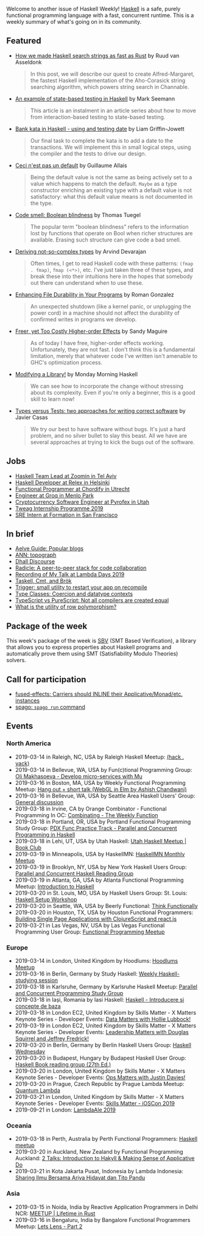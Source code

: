 <!-- 2019-03-14 -->

Welcome to another issue of Haskell Weekly!
[Haskell](https://www.haskell.org) is a safe, purely functional programming language with a fast, concurrent runtime.
This is a weekly summary of what's going on in its community.

## Featured

-   [How we made Haskell search strings as fast as Rust](https://tech.channable.com/posts/2019-03-13-how-we-made-haskell-search-strings-as-fast-as-rust.html) by Ruud van Asseldonk

    > In this post, we will describe our quest to create Alfred-Margaret, the fastest Haskell implementation of the Aho-Corasick string searching algorithm, which powers string search in Channable.

-   [An example of state-based testing in Haskell](https://blog.ploeh.dk/2019/03/11/an-example-of-state-based-testing-in-haskell/) by Mark Seemann

    > This article is an instalment in an article series about how to move from interaction-based testing to state-based testing.

-   [Bank kata in Haskell - using and testing date](https://codurance.com/2019/03/12/bank-kata-in-haskell-date/) by Liam Griffin-Jowett

    > Our final task to complete the kata is to add a date to the transactions. We will implement this in small logical steps, using the compiler and the tests to drive our design.

-   [Ceci n'est pas un default](https://gallais.github.io/blog/ceci-pas-default) by Guillaume Allais

    > Being the default value is not the same as being actively set to a value which happens to match the default. `Maybe` as a type constructor enriching an existing type with a default value is not satisfactory: what this default value means is not documented in the type.

-   [Code smell: Boolean blindness](https://runtimeverification.com/blog/code-smell-boolean-blindness/) by Thomas Tuegel

    > The popular term "boolean blindness" refers to the information lost by functions that operate on Bool when richer structures are available. Erasing such structure can give code a bad smell.

-   [Deriving not-so-complex types](https://blog.ramdoot.in/deriving-not-so-complex-types-ec5987f6d95c) by Arvind Devarajan

    > Often times, I get to read Haskell code with these patterns: `(fmap . fmap)`, `fmap (<*>)`, etc. I've just taken three of these types, and break these into their intuitions here in the hopes that somebody out there can understand when to use these.

-   [Enhancing File Durability in Your Programs](https://www.fpcomplete.com/blog/enhancing-file-durability-in-programs) by Roman Gonzalez

    > An unexpected shutdown (like a kernel panic, or unplugging the power cord) in a machine should not affect the durability of confirmed writes in programs we develop.

-   [Freer, yet Too Costly Higher-order Effects](https://reasonablypolymorphic.com/blog/freer-yet-too-costly/) by Sandy Maguire

    > As of today I have free, higher-order effects working. Unfortunately, they are not fast. I don't think this is a fundamental limitation, merely that whatever code I've written isn't amenable to GHC's optimization process.

-   [Modifying a Library!](https://mmhaskell.com/blog/2019/2/7/modifying-a-library) by Monday Morning Haskell

    > We can see how to incorporate the change without stressing about its complexity. Even if you're only a beginner, this is a good skill to learn now!

-   [Types versus Tests: two approaches for writing correct software](https://www.stackbuilders.com/news/types-versus-tests-two-approaches-for-writing-correct-software) by Javier Casas

    > We try our best to have software without bugs. It's just a hard problem, and no silver bullet to slay this beast. All we have are several approaches at trying to kick the bugs out of the software.

## Jobs

-   [Haskell Team Lead at Zoomin in Tel Aviv](https://functional.works-hub.com/jobs/haskell-team-lead-in-tel-aviv-israel-6fad4)
-   [Haskell Developer at Relex in Helsinki](https://relex.recruiterbox.com/jobs/fk01gjr/)
-   [Functional Programmer at Chordify in Utrecht](https://jobs.chordify.net/functional-programmer/en)
-   [Engineer at Groq in Menlo Park](https://np.reddit.com/r/haskell/comments/b00us9/groq_is_hiring/)
-   [Cryptocurrency Software Engineer at Pyrofex in Utah](https://pyrofex.io/career/cryptocurrency-software-engineer/)
-   [Tweag Internship Programme 2019](https://www.tweag.io/posts/2019-03-11-internships.html)
-   [SRE Intern at Formation in San Francisco](https://formation.ai/careers/intern-sre)

## In brief

-   [Aelve Guide: Popular blogs](https://guide.aelve.com/haskell/popular-blogs-dila2lox)
-   [ANN: topograph](http://oleg.fi/gists/posts/2019-03-14-topograph.html)
-   [Dhall Discourse](https://discourse.dhall-lang.org/)
-   [Radicle: A peer-to-peer stack for code collaboration](http://www.radicle.xyz/)
-   [Recording of My Talk at Lambda Days 2019](https://dimjasevic.net/marko/2019/03/10/recording-of-my-talk-at-lambda-days-2019/)
-   [Taskell, Cmt, and Brök](https://discourse.haskell.org/t/taskell-cmt-and-brok/451?u=taylorfausak)
-   [Trigger: small utility to restart your app on recompile](https://discourse.haskell.org/t/trigger-small-utility-to-restart-your-app-on-recompile/452?u=taylorfausak)
-   [Type Classes: Coercion and datatype contexts](https://typeclasses.com/news/2019-03-coercion-and-datatype-contexts)
-   [TypeScript vs PureScript: Not all compilers are created equal](https://blog.logrocket.com/typescript-vs-purescript-not-all-compilers-are-created-equal-c16dadaa7d3e)
-   [What is the utility of row polymorphism?](https://np.reddit.com/r/haskell/comments/ay8kkx/what_is_the_utility_of_row_polymorphism/)

## Package of the week

This week's package of the week is [SBV](https://hackage.haskell.org/package/sbv-8.1) (SMT Based Verification), a library that allows you to express properties about Haskell programs and automatically prove them using SMT (Satisfiability Modulo Theories) solvers.

## Call for participation

-   [fused-effects: Carriers should INLINE their Applicative/Monad/etc. instances](https://github.com/fused-effects/fused-effects/issues/124)
-   [spago: `spago run` command](https://github.com/spacchetti/spago/issues/131)

## Events

### North America

- 2019-03-14 in Raleigh, NC, USA by Raleigh Haskell Meetup: [(hack . yack)](https://www.meetup.com/Raleigh-Haskell-Meetup/events/nsfsnqyzfbsb/)
- 2019-03-14 in Bellevue, WA, USA by Fun(c)tional Programming Group: [Oli Makhasoeva - Develop micro-services with Mu](https://www.meetup.com/fun-c-group/events/259602038/)
- 2019-03-16 in Boston, MA, USA by Weekly Functional Programming Meetup: [Hang out + short talk (WebGL in Elm by Ashish Chandwani)](https://www.meetup.com/Weekly-Functional-Programming-Meetup/events/mlhjtqyzfbvb/)
- 2019-03-16 in Bellevue, WA, USA by Seattle Area Haskell Users' Group: [General discussion](https://www.meetup.com/SEAHUG/events/htlvcpyzfbvb/)
- 2019-03-18 in Irvine, CA by Orange Combinator - Functional Programming In OC: [Combinating - The Weekly Function](https://www.meetup.com/orange-combinator/events/lxvjrpyzfbxb/)
- 2019-03-18 in Portland, OR, USA by Portland Functional Programming Study Group: [PDX Func Practice Track - Parallel and Concurrent Programming in Haskell](https://www.meetup.com/Portland-Functional-Programming-Study-Group/events/qjbbjqyzfbxb/)
- 2019-03-18 in Lehi, UT, USA by Utah Haskell: [Utah Haskell Meetup | Book Club](https://www.meetup.com/utah-haskell/events/fmdsrqyzfbxb/)
- 2019-03-19 in Minneapolis, USA by HaskellMN: [HaskellMN Monthly Meetup](https://www.meetup.com/HaskellMN/events/ndtxfpyzfbzb/)
- 2019-03-19 in Brooklyn, NY, USA by New York Haskell Users Group: [Parallel and Concurrent Haskell Reading Group](https://www.meetup.com/NY-Haskell/events/vxvdtqyzfbzb/)
- 2019-03-19 in Atlanta, GA, USA by Atlanta Functional Programming Meetup: [Introduction to Haskell](https://www.meetup.com/Atlanta-Functional-Programming-Meetup/events/259503749/)
- 2019-03-20 in St. Louis, MO, USA by Haskell Users Group: St. Louis: [Haskell Setup Workshop](https://www.meetup.com/Haskell-Users-Group-St-Louis/events/258718607/)
- 2019-03-20 in Seattle, WA, USA by Beerly Functional: [Think Functionally](https://www.meetup.com/Beerly-Functional/events/vxhwkqyzfbbc/)
- 2019-03-20 in Houston, TX, USA by Houston Functional Programmers: [Building Single Page Applications with ClojureScript and react.js](https://www.meetup.com/Houston-Functional-Programmers/events/znbbqqyzfbbc/)
- 2019-03-21 in Las Vegas, NV, USA by Las Vegas Functional Programming User Group: [Functional Programming Meetup](https://www.meetup.com/las-vegas-functional-programming/events/jkznkqyzfbcc/)

### Europe

- 2019-03-14 in London, United Kingdom by Hoodlums: [Hoodlums Meetup](https://www.meetup.com/hoodlums/events/hrbdtnyzfbsb/)
- 2019-03-16 in Berlin, Germany by Study Haskell: [Weekly Haskell-studying session](https://www.meetup.com/Study-Haskell/events/gwtsqqyzfbvb/)
- 2019-03-18 in Karlsruhe, Germany by Karlsruhe Haskell Meetup: [Parallel and Concurrent Programming Study Group](https://www.meetup.com/Karlsruhe-Haskell-Meetup/events/258071691/)
- 2019-03-18 in Iași, Romania by Iasi Haskell: [Haskell - Introducere si concepte de baza](https://www.meetup.com/iasihaskell/events/259553851/)
- 2019-03-18 in London EC2, United Kingdom by Skills Matter - X Matters Keynote Series - Developer Events: [Data Matters with Hollie Lubbock!](https://www.meetup.com/skillsmatter/events/259330947/)
- 2019-03-19 in London EC2, United Kingdom by Skills Matter - X Matters Keynote Series - Developer Events: [Leadership Matters with Douglas Squirrel and Jeffrey Fredrick!](https://www.meetup.com/skillsmatter/events/259088898/)
- 2019-03-20 in Berlin, Germany by Berlin Haskell Users Group: [Haskell Wednesday](https://www.meetup.com/berlinhug/events/pvpwqpyzfbbc/)
- 2019-03-20 in Budapest, Hungary by Budapest Haskell User Group: [Haskell Book reading group (27th Ed.)](https://www.meetup.com/Bp-HUG/events/259262616/)
- 2019-03-20 in London, United Kingdom by Skills Matter - X Matters Keynote Series - Developer Events: [Ops Matters with Justin Davies! ](https://www.meetup.com/skillsmatter/events/259702614/)
- 2019-03-20 in Prague, Czech Republic by Prague Lambda Meetup: [Quantum Lambda](https://www.meetup.com/Lambda-Meetup-Group/events/258696067/)
- 2019-03-21 in London, United Kingdom by Skills Matter - X Matters Keynote Series - Developer Events: [Skills Matter - iOSCon 2019](https://www.meetup.com/skillsmatter/events/257029130/)
- 2019-09-21 in London: [LambdaAle 2019](https://lambdale.org)

### Oceania

- 2019-03-18 in Perth, Australia by Perth Functional Programmers: [Haskell meetup](https://www.meetup.com/PerthFP/events/xrtkqqyzfbxb/)
- 2019-03-20 in Auckland, New Zealand by Functional Programming Auckland: [2 Talks: Introduction to Hakyll & Making Sense of Applicative Do](https://www.meetup.com/Functional-Programming-Auckland/events/259573595/)
- 2019-03-21 in Kota Jakarta Pusat, Indonesia by Lambda Indonesia: [Sharing Ilmu Bersama Ariya Hidayat dan Tito Pandu](https://www.meetup.com/lambdaindonesia/events/259616507/)

### Asia

- 2019-03-15 in Noida, India by Reactive Application Programmers in Delhi NCR: [MEETUP | Lifetime in Rust](https://www.meetup.com/Reactive-Application-Programmers-in-Delhi-NCR/events/259354521/)
- 2019-03-16 in Bengaluru, India by Bangalore Functional Programmers Meetup: [Lets Lens - Part 2](https://www.meetup.com/Bangalore-Functional-Programmers-Meetup/events/259289861/)
